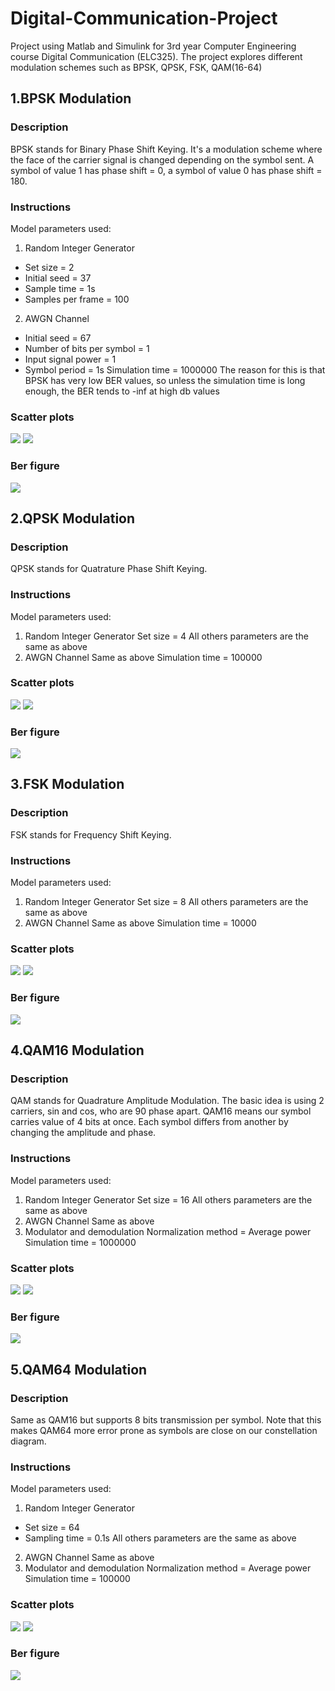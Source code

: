 # Digital-Communication-Project
Project using Matlab and Simulink for 3rd year Computer Engineering course Digital Communication (ELC325). The project explores different modulation schemes such as BPSK, QPSK, FSK, QAM(16-64)

## 1.BPSK Modulation
### Description
BPSK stands for Binary Phase Shift Keying. It's a modulation scheme where the face of the carrier signal is changed depending on the symbol sent. A symbol of value 1 has phase shift = 0, a symbol of value 0 has phase shift = 180.
### Instructions
Model parameters used:
1. Random Integer Generator
* Set size = 2
* Initial seed = 37
* Sample time = 1s
* Samples per frame = 100
2. AWGN Channel 
* Initial seed = 67
* Number of bits per symbol = 1
* Input signal power = 1
* Symbol period = 1s
Simulation time = 1000000
The reason for this is that BPSK has very low BER values, so unless the simulation time is long enough, the BER tends to -inf at high db values
### Scatter plots
![](BPSK/BPSK%20before%20noise.jpg) ![](BPSK/BPSK%20after%20noise.jpg)
### Ber figure
![](BPSK/BPSK(semilogY).jpg)

## 2.QPSK Modulation
### Description
QPSK stands for Quatrature Phase Shift Keying. 
### Instructions
Model parameters used:
1. Random Integer Generator
Set size = 4
All others parameters are the same as above
2. AWGN Channel 
Same as above
Simulation time = 100000
### Scatter plots
![](QPSK/before%20noise.jpg) ![](QPSK/20after%20noise.jpg)
### Ber figure
![](QPSK/QPSK(semilogY).jpg)

## 3.FSK Modulation
### Description
FSK stands for Frequency Shift Keying. 
### Instructions
Model parameters used:
1. Random Integer Generator
Set size = 8
All others parameters are the same as above
2. AWGN Channel 
Same as above
Simulation time = 10000
### Scatter plots
![](FSK/FSK%20before%20noise.jpg) ![](FSK/FSK%20after%20noise.jpg)
### Ber figure
![](FSK/FSK(semilogY).jpg)

## 4.QAM16 Modulation
### Description
QAM stands for Quadrature Amplitude Modulation. The basic idea is using 2 carriers, sin and cos, who are 90 phase apart.
QAM16 means our symbol carries value of 4 bits at once. Each symbol differs from another by changing the amplitude and phase. 
### Instructions
Model parameters used:
1. Random Integer Generator
Set size = 16
All others parameters are the same as above
2. AWGN Channel 
Same as above
3. Modulator and demodulation
Normalization method = Average power
Simulation time = 1000000
### Scatter plots
![](QAM16/QAM16%20before%20noise.jpg) ![](QAM16/QAM16%20after%20noise.jpg)
### Ber figure
![](QAM16/QAM16(semilogY).jpg)

## 5.QAM64 Modulation
### Description
Same as QAM16 but supports 8 bits transmission per symbol. Note that this makes QAM64 more error prone as symbols are close on our constellation diagram. 
### Instructions
Model parameters used:
1. Random Integer Generator
* Set size = 64
* Sampling time = 0.1s
All others parameters are the same as above
2. AWGN Channel 
Same as above
3. Modulator and demodulation
Normalization method = Average power
Simulation time = 100000
### Scatter plots
![](QAM64/before%20noise.jpg) ![](QAM64/after%20noise.jpg)
### Ber figure
![](QAM64/QAM64(semilogY).jpg)
